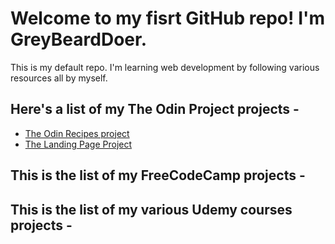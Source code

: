 # Welcome to my fisrt GitHub repo! I'm GreyBeardDoer. 
This is my default repo. I'm learning web development by following various resources all by myself.

## Here's a list of my The Odin Project projects -
- [The Odin Recipes project](https://greybearddoer.github.io/greybearddoer/learn/TOP/odin-recipes/)
- [The Landing Page Project](https://greybearddoer.github.io/greybearddoer/learn/TOP/landing-page/)


## This is the list of my FreeCodeCamp projects -


## This is the list of my various Udemy courses projects -
